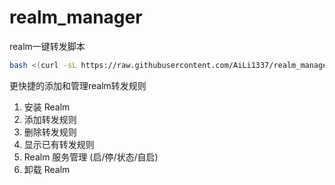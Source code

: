 # realm_manager
realm一键转发脚本
```bash
bash <(curl -sL https://raw.githubusercontent.com/AiLi1337/realm_manager/main/realm_manager.sh)
```

更快捷的添加和管理realm转发规则

1. 安装 Realm
2. 添加转发规则
3. 删除转发规则
4. 显示已有转发规则
5. Realm 服务管理 (启/停/状态/自启)
6. 卸载 Realm